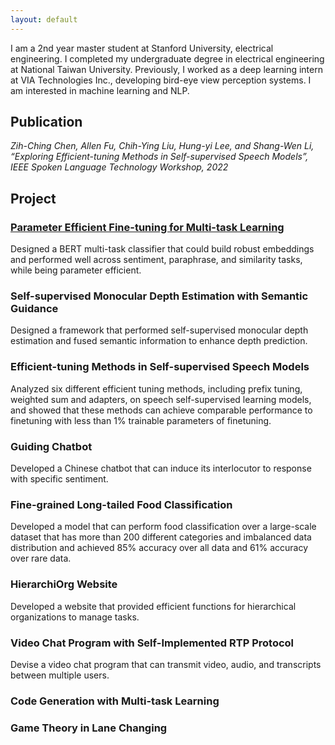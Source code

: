 ```yaml
---
layout: default
---
```


I am a 2nd year master student at Stanford University, electrical engineering.  I completed my undergraduate degree in electrical engineering at National Taiwan University.  Previously, I worked as a deep learning intern at VIA Technologies Inc., developing bird-eye view perception systems. I am interested in machine learning and NLP.

## Publication

_Zih-Ching Chen, Allen Fu, Chih-Ying Liu, Hung-yi Lee, and Shang-Wen Li, “Exploring Efficient-tuning Methods in Self-supervised Speech Models”, IEEE Spoken Language Technology Workshop, 2022_

## Project

### [Parameter Efficient Fine-tuning for Multi-task Learning](https://github.com/cyingliu/CS224n-Efficient-MT-BERT)
Designed a BERT multi-task classifier that could build robust embeddings and performed well across sentiment, paraphrase, and similarity tasks, while being parameter efficient. 

###  Self-supervised Monocular Depth Estimation with Semantic Guidance
Designed a framework that performed self-supervised monocular depth estimation and fused semantic information to enhance depth prediction. 

### Efficient-tuning Methods in Self-supervised Speech Models
Analyzed six different efficient tuning methods, including prefix tuning, weighted sum and adapters, on speech self-supervised learning models, and showed that these methods can achieve comparable performance to finetuning with less than 1% trainable parameters of finetuning. 

### Guiding Chatbot
Developed a Chinese chatbot that can induce its interlocutor to response with specific sentiment.

### Fine-grained Long-tailed Food Classification
Developed a model that can perform food classification over a large-scale dataset that has more than 200 different categories and imbalanced data distribution and achieved 85% accuracy over all data and 61% accuracy over rare data. 

### HierarchiOrg Website 
Developed a website that provided efficient functions for hierarchical organizations to manage tasks.

### Video Chat Program with Self-Implemented RTP Protocol 
Devise a video chat program that can transmit video, audio, and transcripts between multiple users. 

### Code Generation with Multi-task Learning

### Game Theory in Lane Changing 
